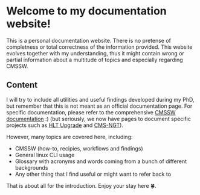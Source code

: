 # Welcome to my documentation website!

This is a personal documentation website. There is no pretense of completness or total correctness of the information provided. This website evolves together with my understanding, thus it might contain wrong or partial information about a multitude of topics and especially regarding CMSSW.

## Content
I will try to include all utilities and useful findings developed during my PhD, but remember that this is not meant as an official documentation page. For specific documentation, please refer to the comprehensive [CMSSW documentation](https://upload.wikimedia.org/wikipedia/commons/a/a5/Red_Kitten_01.jpg) :) (but seriously, we now have pages to document specific projects such as [HLT Upgrade](https://cmshltupgrade.docs.cern.ch/) and [CMS-NGT](https://cms-ngt-hlt.docs.cern.ch/)).

However, many topics are covered here, including:

- CMSSW (how-to, recipies, workflows and findings)
- General linux CLI usage
- Glossary with acronyms and words coming from a bunch of different backgrounds
- Any other thing that I find useful or might want to refer back to

That is about all for the introduction. Enjoy your stay here 🍀.

